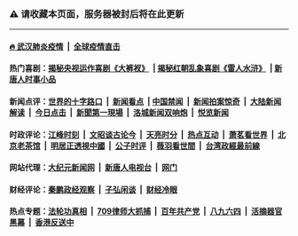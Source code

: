 ### ⚠️ 请收藏本页面，服务器被封后将在此更新

---

#### [🔥 武汉肺炎疫情](http://141.164.39.94:10000/videos/corona/) &nbsp;|&nbsp; [全球疫情直击](http://64.227.88.102/primary-scene/)

#### 热门喜剧：[揭秘央视运作喜剧《大裤衩》](http://141.164.39.94:10000/videos/res/big-shorts/) &nbsp;|&nbsp;[揭秘红朝乱象喜剧《雷人水浒》](http://141.164.39.94:10000/videos/res/OutlawsOfMarsh/) &nbsp;|&nbsp;[新唐人时事小品](http://141.164.39.94:10000/videos/res/comedy/)

#### 新闻点评：[世界的十字路口](http://64.227.88.102/tanghao/) &nbsp;|&nbsp; [新闻看点](http://64.227.88.102/news-insight/) &nbsp;|&nbsp;[中国禁闻](http://64.227.88.102/ntdtv-news/) &nbsp;|&nbsp; [新闻拍案惊奇](http://64.227.88.102/dayu/) &nbsp;|&nbsp; [大陆新闻解读](http://64.227.88.102/ntdtv-comedy/) &nbsp;|&nbsp; [今日点击](http://64.227.88.102/news-click/)  &nbsp;|&nbsp; [新聞第一現場](http://64.227.88.102/primary-scene/) &nbsp;|&nbsp; [洛城新闻双响炮](http://64.227.88.102/la-news/) &nbsp;|&nbsp; [悦览新闻](http://64.227.88.102/dingyue/)

#### 时政评论：[江峰时刻](http://64.227.88.102/today-in-history/) &nbsp;|&nbsp; [文昭谈古论今](http://64.227.88.102/wenzhao/) &nbsp;|&nbsp; [天亮时分](http://64.227.88.102/tianliang/) &nbsp;|&nbsp; [热点互动](http://64.227.88.102/ntdtv-rdhd/) &nbsp;|&nbsp; [萧茗看世界](http://64.227.88.102/simonegao/) &nbsp;|&nbsp; [北京老茶馆](http://64.227.88.102/teahouse/)  &nbsp;|&nbsp;  [明居正透視中國](http://64.227.88.102/decoding-china/)  &nbsp;|&nbsp; [公子时评](http://64.227.88.102/gongzi/)  &nbsp;|&nbsp; [薇羽看世間](http://64.227.88.102/weiyu/)  &nbsp;|&nbsp; [台湾政經最前線](http://64.227.88.102/taiwan/)   


#### 网站代理：[大纪元新闻网](http://64.227.88.102:10080/gb/) &nbsp;|&nbsp; [新唐人电视台](http://64.227.88.102:8000/gb/) &nbsp;|&nbsp; [网门](http://64.227.88.102:11000/)

#### 财经评论：[秦鹏政经观察](http://64.227.88.102/qinpeng/) &nbsp;|&nbsp; [子弘闲谈](http://64.227.88.102/zihong/) &nbsp;|&nbsp; [财经冷眼](http://64.227.88.102/lengyan/) 

#### 热点专题：[法轮功真相](http://141.164.39.94:10000/videos/truth.html) &nbsp;|&nbsp; [709律师大抓捕](http://141.164.39.94:10000/videos/709/) &nbsp;|&nbsp; [百年共产党](http://141.164.39.94:10000/videos/ccp.html) &nbsp;|&nbsp; [八九六四](http://141.164.39.94:10000/videos/88/)  &nbsp;|&nbsp; [活摘器官黑幕](http://141.164.39.94:10000/videos/res/Organs/)  &nbsp;|&nbsp; [香港反送中](http://141.164.39.94:10000/videos/res/hk/) 

<img src='http://gfw-breaker.win/link4.md' width='0px' height='0px'/>
